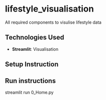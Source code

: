 # lifestyle_visualisation
All required components to visulise lifestyle data

## Technologies Used
- **Streamlit**: Visualisation

## Setup Instruction


## Run instructions 
streamlit run 0_Home.py
